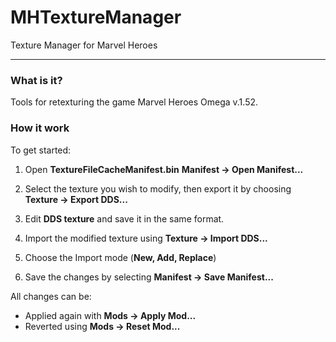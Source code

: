 # MHTextureManager
Texture Manager for Marvel Heroes

---
### What is it?

Tools for retexturing the game Marvel Heroes Omega v.1.52.

### How it work

To get started:

 1. Open **TextureFileCacheManifest.bin**
**Manifest -> Open Manifest...**

2. Select the texture you wish to modify, then export it by choosing **Texture -> Export DDS...**
3. Edit **DDS texture** and save it in the same format.
4. Import the modified texture using **Texture -> Import DDS...**
5. Choose the Import mode (**New, Add, Replace**)
6. Save the changes by selecting **Manifest -> Save Manifest...**

All changes can be:
 * Applied again with **Mods -> Apply Mod...**
* Reverted using **Mods -> Reset Mod...**
